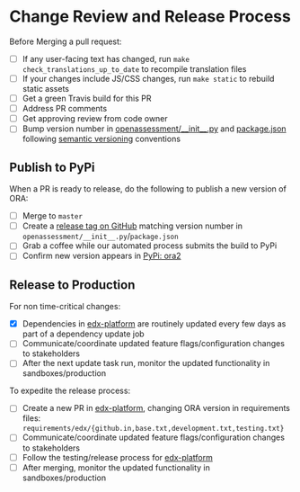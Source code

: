 # Change Review and Release Process

Before Merging a pull request:

- [ ] If any user-facing text has changed, run `make check_translations_up_to_date` to recompile translation files
- [ ] If your changes include JS/CSS changes, run `make static` to rebuild static assets
- [ ] Get a green Travis build for this PR
- [ ] Address PR comments
- [ ] Get approving review from code owner
- [ ] Bump version number in [openassessment/\_\_init\_\_.py](../ieia/__init__.py) and [package.json](../package.json) following [semantic versioning](https://semver.org/) conventions

## Publish to PyPi

When a PR is ready to release, do the following to publish a new version of ORA:

- [ ] Merge to `master`
- [ ] Create a [release tag on GitHub](https://github.com/openedx/edx-ora2/releases) matching version number in `openassessment/__init__.py`/`package.json`
- [ ] Grab a coffee while our automated process submits the build to PyPi
- [ ] Confirm new version appears in [PyPi: ora2](https://pypi.org/project/ora2)

## Release to Production

For non time-critical changes:

- [x] Dependencies in [edx-platform](https://github.com/openedx/edx-platform) are routinely updated every few days as part of a dependency update job
- [ ] Communicate/coordinate updated feature flags/configuration changes to stakeholders
- [ ] After the next update task run, monitor the updated functionality in sandboxes/production

To expedite the release process:

- [ ] Create a new PR in [edx-platform](https://github.com/openedx/edx-platform), changing ORA version in requirements files: `requirements/edx/{github.in,base.txt,development.txt,testing.txt}`
- [ ] Communicate/coordinate updated feature flags/configuration changes to stakeholders
- [ ] Follow the testing/release process for [edx-platform](https://github.com/openedx/edx-platform)
- [ ] After merging, monitor the updated functionality in sandboxes/production

